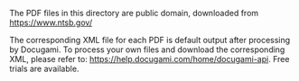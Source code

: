 The PDF files in this directory are public domain, downloaded from https://www.ntsb.gov/

The corresponding XML file for each PDF is default output after processing by Docugami. To process your own files and download the corresponding XML, please refer to: https://help.docugami.com/home/docugami-api. Free trials are available.